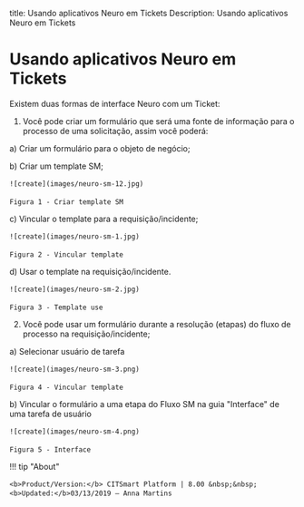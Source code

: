 title: Usando aplicativos Neuro em Tickets
Description: Usando aplicativos Neuro em Tickets
# Usando aplicativos Neuro em Tickets

Existem duas formas de interface Neuro com um Ticket:

1.  Você pode criar um formulário que será uma fonte de informação para o processo de uma solicitação, assim você poderá:

  a)  Criar um formulário para o objeto de negócio;

  b)  Criar um template SM;
    
    ![create](images/neuro-sm-12.jpg)

    Figura 1 - Criar template SM
    
  c)  Vincular o template para a requisição/incidente;
    
    ![create](images/neuro-sm-1.jpg)

    Figura 2 - Vincular template
    
  d)  Usar o template na requisição/incidente.
    
    ![create](images/neuro-sm-2.jpg)

    Figura 3 - Template use
    

2.  Você pode usar um formulário durante a resolução (etapas) do fluxo de processo na requisição/incidente;

  a)  Selecionar usuário de tarefa
    
    ![create](images/neuro-sm-3.png)

    Figura 4 - Vincular template
    

  b)  Vincular o formulário a uma etapa do Fluxo SM na guia "Interface" de uma tarefa de usuário
    
    ![create](images/neuro-sm-4.png)

    Figura 5 - Interface
    

!!! tip "About"

    <b>Product/Version:</b> CITSmart Platform | 8.00 &nbsp;&nbsp;
    <b>Updated:</b>03/13/2019 – Anna Martins

